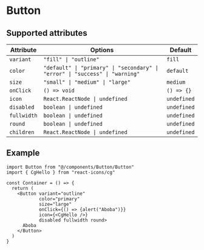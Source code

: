 # Button

## Supported attributes

| **Attribute** | **Options** | **Default** |
|---|---|---|
| `variant` | `"fill" \| "outline"` | `fill` |
| `color` | `"default" \| "primary" \| "secondary" \| "error" \| "success" \| "warning"` | `default` |
| `size` | `"small" \| "medium" \| "large"` | `medium` |
| `onClick` | `() => void` | `() => {}` |
| `icon` | `React.ReactNode \| undefined` | `undefined` |
| `disabled` | `boolean \| undefined` | `undefined` |
| `fullwidth` | `boolean \| undefined` | `undefined` |
| `round` | `boolean \| undefined` | `undefined` |
| `children` | `React.ReactNode \| undefined` | `undefined` |

## Example

```tsx
import Button from "@/components/Button/Button"
import { CgHello } from "react-icons/cg"

const Container = () => {
  return (
    <Button variant="outline"
            color="primary"
            size="large"
            onClick={() => {alert("Aboba")}}
            icon={<CgHello />}
            disabled fullwidth round>
      Aboba
    </Button>
  )
}
```
